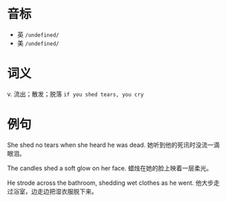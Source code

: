 # 音标

- 英 `/undefined/`
- 美 `/undefined/`

# 词义

v. 流出；散发；脱落
`if you shed tears, you cry`

# 例句

She shed no tears when she heard he was dead.
她听到他的死讯时没流一滴眼泪。

The candles shed a soft glow on her face.
蜡烛在她的脸上映着一层柔光。

He strode across the bathroom, shedding wet clothes as he went.
他大步走过浴室，边走边把湿衣服脱下来。


